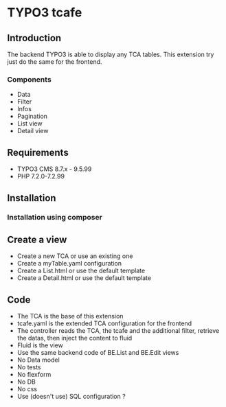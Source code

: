 # TYPO3 tcafe #


## Introduction ##
The backend TYPO3 is able to display any TCA tables.
This extension try just do the same for the frontend.


### Components ###
- Data
- Filter
- Infos
- Pagination
- List view
- Detail view

## Requirements ##
- TYPO3 CMS 8.7.x - 9.5.99
- PHP 7.2.0-7.2.99

## Installation ##

### Installation using composer ###

## Create a view ###
- Create a new TCA or use an existing one
- Create a myTable.yaml configuration
- Create a List.html or use the default template
- Create a Detail.html or use the default template

## Code ##
- The TCA is the base of this extension
- tcafe.yaml is the extended TCA configuration for the frontend
- The controller reads the TCA, the tcafe and the additional filter, retrieve the datas, then inject the content to fluid
- Fluid is the view
- Use the same backend code of BE.List and BE.Edit views
- No Data model
- No tests
- No flexform
- No DB
- No css
- Use (doesn't use) SQL configuration ?




